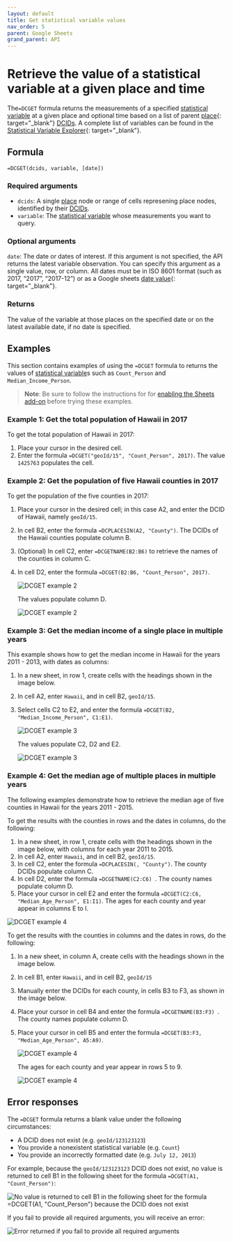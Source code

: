 ```yaml
---
layout: default
title: Get statistical variable values
nav_order: 5
parent: Google Sheets
grand_parent: API
---
```


# Retrieve the value of a statistical variable at a given place and time

The`=DCGET` formula returns the measurements of a specified [statistical variable](/glossary.html#variable) at a given place and optional time based on a list of parent [place](https://datacommons.org/browser/Place){: target="_blank"} [DCIDs](/glossary.html#dcid). A complete list of variables can be found in the [Statistical Variable Explorer](https://datacommons.org/tools/statvar){: target="_blank"}.

## Formula

```
=DCGET(dcids, variable, [date])
```

### Required arguments

* `dcids`: A single [place](/glossary.html#place) node or range of cells represening place nodes, identified by their [DCIDs](/glossary.html#dcid).
* `variable`: The [statistical variable](/glossary.html#variable) whose measurements you want to query.

### Optional arguments

`date`: The date or dates of interest. If this argument is not specified, the API returns the latest variable observation. You can specify this argument as a single value, row, or column. All dates must be in ISO 8601 format (such as 2017, “2017”, “2017-12”) or as a Google sheets [date value](https://support.google.com/docs/answer/3092969?hl=en){: target="_blank"}.

### Returns

The value of the variable at those places on the specified date or on the latest available date, if no date is specified.

## Examples

This section contains examples of using the `=DCGET` formula to returns the values of [statistical variable](/glossary.html#variable)s such as `Count_Person` and `Median_Income_Person`. 

> **Note**: Be sure to follow the instructions for for [enabling the Sheets add-on](/api/sheets/index.html#install) before trying these examples.

### Example 1: Get the total population of Hawaii in 2017

To get the total population of Hawaii in 2017:

1. Place your cursor in the desired cell.
1. Enter the formula `=DCGET("geoId/15", "Count_Person", 2017)`. The value `1425763` populates the cell.

### Example 2: Get the population of five Hawaii counties in 2017

To get the population of the five counties in 2017:

1. Place your cursor in the desired cell; in this case A2, and enter the DCID of Hawaii, namely `geoId/15`.
1. In cell B2, enter the formula `=DCPLACESIN(A2, "County")`. The DCIDs of the Hawaii counties populate column B.
1. (Optional) In cell C2, enter `=DCGETNAME(B2:B6)` to retrieve the names of the counties in column C.
1. In cell D2, enter the formula `=DCGET(B2:B6, "Count_Person", 2017)`.

    ![DCGET example 2](/assets/images/sheets/sheets_get_variable_input.png)

    The values populate column D.

    ![DCGET example 2](/assets/images/sheets/sheets_get_variable_output.png)

### Example 3: Get the median income of a single place in multiple years

This example shows how to get the median income in Hawaii for the years 2011 - 2013, with dates as columns:

1. In a new sheet, in row 1, create cells with the headings shown in the image below.
1. In cell A2, enter `Hawaii`, and in cell B2, `geoId/15`.
1. Select cells C2 to E2, and enter the formula `=DCGET(B2, "Median_Income_Person", C1:E1)`.

    ![DCGET example 3](/assets/images/sheets/sheets_get_variable_one_place_multiple_years_input.png)

    The values populate C2, D2 and E2.

    ![DCGET example 3](/assets/images/sheets/sheets_get_variable_one_place_multiple_years_output.png)

### Example 4: Get the median age of multiple places in multiple years

The following examples demonstrate how to retrieve the median age of five counties in Hawaii for the years 2011 - 2015. 

To get the results with the counties in rows and the dates in columns, do the following:

1. In a new sheet, in row 1, create cells with the headings shown in the image below, with columns for each year 2011 to 2015.
1. In cell A2, enter `Hawaii`, and in cell B2, `geoId/15`.
1. In cell C2, enter the formula `=DCPLACESIN(, "County")`. The county DCIDs populate column C.
1. In cell D2, enter the formula `=DCGETNAME(C2:C6) `. The county names populate column D.
1. Place your cursor in cell E2 and enter the formula `=DCGET(C2:C6, "Median_Age_Person", E1:I1)`. The ages for each county and year appear in columns E to I.  

![DCGET example 4](/assets/images/sheets/sheets_get_variable_places_column_years_row_output.png)

To get the results with the counties in columns and the dates in rows, do the following:

1. In a new sheet, in column A, create cells with the headings shown in the image below.
1. In cell B1, enter `Hawaii`, and in cell B2, `geoId/15`
1. Manually enter the DCIDs for each county, in cells B3 to F3, as shown in the image below.
1. Place your cursor in cell B4 and enter the formula `=DCGETNAME(B3:F3) `. The county names populate column D.
1. Place your cursor in cell B5 and enter the formula `=DCGET(B3:F3, "Median_Age_Person", A5:A9)`. 

    ![DCGET example 4](/assets/images/sheets/sheets_get_variable_places_row_years_column_input.png)

    The ages for each county and year appear in rows 5 to 9.

    ![DCGET example 4](/assets/images/sheets/sheets_get_variable_places_row_years_column_output.png)

## Error responses

The `=DCGET` formula returns a blank value under the following circumstances:

* A DCID does not exist (e.g. `geoId/123123123`)
* You provide a nonexistent statistical variable (e.g. `Count`)
* You provide an incorrectly formatted date (e.g. `July 12, 2013`)

For example, because the `geoId/123123123` DCID does not exist, no value is returned to cell B1 in the following sheet for the formula `=DCGET(A1, "Count_Person")`:

![No value is returned to cell B1 in the following sheet for the formula `=DCGET(A1, "Count_Person")` because the DCID does not exist](/assets/images/sheets/sheets_get_variable_nonexistent_dcid.png)

If you fail to provide all required arguments, you will receive an error:

![Error returned if you fail to provide all required arguments](/assets/images/sheets/sheets_get_variable_incorrect_args.png)

